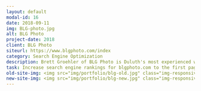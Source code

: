 ```yaml
---
layout: default
modal-id: 16
date: 2018-09-11
img: BLG-photo.jpg
alt: BLG Photo
project-date: 2018
client: BLG Photo
siteurl: https://www.blgphoto.com/index
category: Search Engine Optimization
description: Brett Groehler of BLG Photo is Duluth's most experienced wedding photographer with over 30 years of experience.
task: Increase search engine rankings for blgphoto.com to the first page of search results for "Duluth Wedding Photographers". After editing and adding new content to Brett's website the site ranked on the first page of Google within 5 days!
old-site-img: <img src="img/portfolio/blg-old.jpg" class="img-responsive" alt="">
new-site-img: <img src="img/portfolio/blg-new.jpg" class="img-responsive" alt="">
---
```

